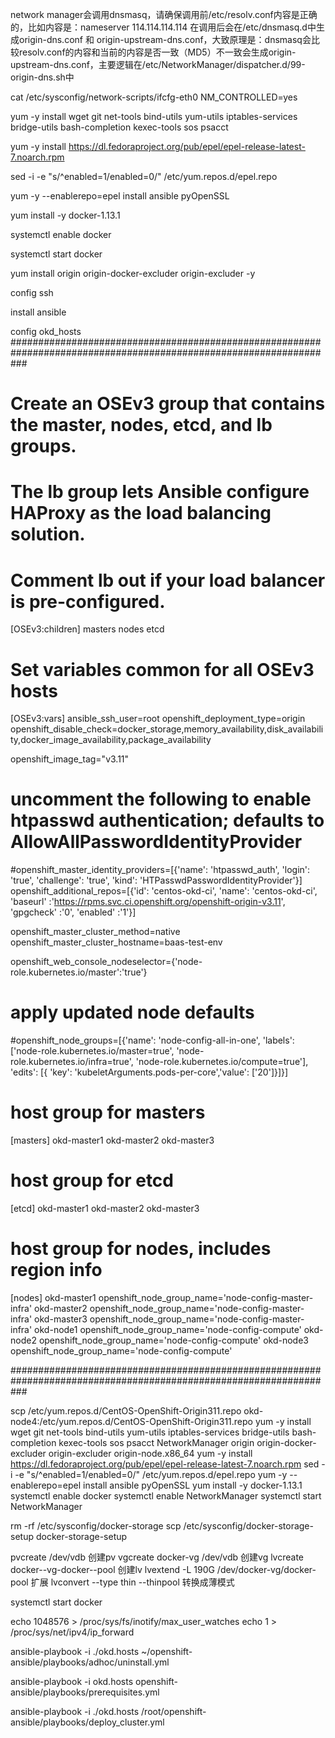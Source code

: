 network manager会调用dnsmasq，请确保调用前/etc/resolv.conf内容是正确的，比如内容是：nameserver 114.114.114.114 在调用后会在/etc/dnsmasq.d中生成origin-dns.conf 和 origin-upstream-dns.conf，大致原理是：dnsmasq会比较resolv.conf的内容和当前的内容是否一致（MD5）不一致会生成origin-upstream-dns.conf，主要逻辑在/etc/NetworkManager/dispatcher.d/99-origin-dns.sh中

cat /etc/sysconfig/network-scripts/ifcfg-eth0 
NM_CONTROLLED=yes

yum -y install wget git net-tools bind-utils yum-utils iptables-services bridge-utils bash-completion kexec-tools sos psacct

yum -y install  https://dl.fedoraproject.org/pub/epel/epel-release-latest-7.noarch.rpm 

sed -i -e "s/^enabled=1/enabled=0/" /etc/yum.repos.d/epel.repo 

yum -y --enablerepo=epel install ansible pyOpenSSL 

yum install -y docker-1.13.1 

systemctl enable docker 

systemctl start docker 

yum install origin origin-docker-excluder origin-excluder -y 

config ssh  

install ansible 

config okd_hosts 
###################################################################################################################
# Create an OSEv3 group that contains the master, nodes, etcd, and lb groups.
# The lb group lets Ansible configure HAProxy as the load balancing solution.
# Comment lb out if your load balancer is pre-configured.
[OSEv3:children]
masters
nodes
etcd

# Set variables common for all OSEv3 hosts
[OSEv3:vars]
ansible_ssh_user=root
openshift_deployment_type=origin
openshift_disable_check=docker_storage,memory_availability,disk_availability,docker_image_availability,package_availability

openshift_image_tag="v3.11"
# uncomment the following to enable htpasswd authentication; defaults to AllowAllPasswordIdentityProvider
#openshift_master_identity_providers=[{'name': 'htpasswd_auth', 'login': 'true', 'challenge': 'true', 'kind': 'HTPasswdPasswordIdentityProvider'}]
openshift_additional_repos=[{'id': 'centos-okd-ci', 'name': 'centos-okd-ci', 'baseurl' :'https://rpms.svc.ci.openshift.org/openshift-origin-v3.11', 'gpgcheck' :'0', 'enabled' :'1'}]

openshift_master_cluster_method=native
openshift_master_cluster_hostname=baas-test-env

openshift_web_console_nodeselector={'node-role.kubernetes.io/master':'true'}

# apply updated node defaults
#openshift_node_groups=[{'name': 'node-config-all-in-one', 'labels': ['node-role.kubernetes.io/master=true', 'node-role.kubernetes.io/infra=true', 'node-role.kubernetes.io/compute=true'], 'edits': [{ 'key': 'kubeletArguments.pods-per-core','value': ['20']}]}]

# host group for masters
[masters]
okd-master1
okd-master2
okd-master3

# host group for etcd
[etcd]
okd-master1
okd-master2
okd-master3

# host group for nodes, includes region info
[nodes]
okd-master1 openshift_node_group_name='node-config-master-infra'
okd-master2 openshift_node_group_name='node-config-master-infra'
okd-master3 openshift_node_group_name='node-config-master-infra'
okd-node1 openshift_node_group_name='node-config-compute'
okd-node2 openshift_node_group_name='node-config-compute'
okd-node3 openshift_node_group_name='node-config-compute'

###################################################################################################################

scp /etc/yum.repos.d/CentOS-OpenShift-Origin311.repo okd-node4:/etc/yum.repos.d/CentOS-OpenShift-Origin311.repo
yum -y install wget git net-tools bind-utils yum-utils iptables-services bridge-utils bash-completion kexec-tools sos psacct NetworkManager origin origin-docker-excluder origin-excluder origin-node.x86_64
yum -y install  https://dl.fedoraproject.org/pub/epel/epel-release-latest-7.noarch.rpm
sed -i -e "s/^enabled=1/enabled=0/" /etc/yum.repos.d/epel.repo
yum -y --enablerepo=epel install ansible pyOpenSSL
yum install -y docker-1.13.1
systemctl enable docker
systemctl enable NetworkManager
systemctl start NetworkManager 

rm -rf /etc/sysconfig/docker-storage
scp /etc/sysconfig/docker-storage-setup
docker-storage-setup

pvcreate /dev/vdb  创建pv
vgcreate docker-vg /dev/vdb 创建vg
lvcreate docker--vg-docker--pool  创建lv
lvextend -L 190G /dev/docker-vg/docker-pool 扩展
lvconvert --type thin --thinpool 转换成薄模式

systemctl start docker 

echo 1048576 > /proc/sys/fs/inotify/max_user_watches
echo 1 > /proc/sys/net/ipv4/ip_forward

ansible-playbook -i ./okd.hosts ~/openshift-ansible/playbooks/adhoc/uninstall.yml

ansible-playbook -i okd.hosts openshift-ansible/playbooks/prerequisites.yml

ansible-playbook -i ./okd.hosts /root/openshift-ansible/playbooks/deploy_cluster.yml
